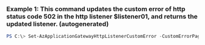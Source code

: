 ### Example 1: This command updates the custom error of http status code 502 in the http listener $listener01, and returns the updated listener. (autogenerated)
```powershell
PS C:\> Set-AzApplicationGatewayHttpListenerCustomError -CustomErrorPageUrl $customError502Url -HttpListener $listener -StatusCode HttpStatus502
```


